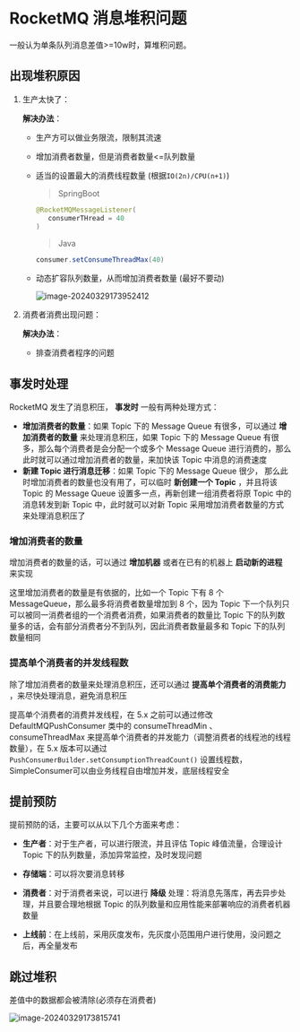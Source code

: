 # RocketMQ 消息堆积问题

一般认为单条队列消息差值>=10w时，算堆积问题。

## 出现堆积原因

1. 生产太快了：

   **解决办法**： 

   - 生产方可以做业务限流，限制其流速

   - 增加消费者数量，但是消费者数量<=队列数量

   - 适当的设置最大的消费线程数量 (根据`IO(2n)/CPU(n+1)`)

     > SpringBoot

     ```java
     @RocketMQMessageListener(
     	consumerTHread = 40
     )
     ```

     > Java

     ```java
     consumer.setConsumeThreadMax(40)
     ```

   - 动态扩容队列数量，从而增加消费者数量 (最好不要动)

     ![image-20240329173952412](https://fastly.jsdelivr.net/gh/LetengZzz/img@main/java/mq/202412100947537.png)

2. 消费者消费出现问题：

   **解决办法**：

   - 排查消费者程序的问题

## 事发时处理

RocketMQ 发生了消息积压， **事发时** 一般有两种处理方式：

- **增加消费者的数量**：如果 Topic 下的 Message Queue 有很多，可以通过 **增加消费者的数量** 来处理消息积压，如果 Topic 下的 Message Queue 有很多，那么每个消费者是会分配一个或多个 Message Queue 进行消费的，那么此时就可以通过增加消费者的数量，来加快该 Topic 中消息的消费速度
- **新建 Topic 进行消息迁移**：如果 Topic 下的 Message Queue 很少， 那么此时增加消费者的数量也没有用了，可以临时 **新创建一个 Topic** ，并且将该 Topic 的 Message Queue 设置多一点，再新创建一组消费者将原 Topic 中的消息转发到新 Topic 中，此时就可以对新 Topic 采用增加消费者数量的方式来处理消息积压了

### 增加消费者的数量

增加消费者的数量的话，可以通过 **增加机器** 或者在已有的机器上 **启动新的进程** 来实现

这里增加消费者的数量是有依据的，比如一个 Topic 下有 8 个 MessageQueue，那么最多将消费者数量增加到 8 个，因为 Topic 下一个队列只可以被同一消费者组的一个消费者消费，如果消费者的数量比 Topic 下的队列数量多的话，会有部分消费者分不到队列，因此消费者数量最多和 Topic 下的队列数量相同

### 提高单个消费者的并发线程数

除了增加消费者的数量来处理消息积压，还可以通过 **提高单个消费者的消费能力** ，来尽快处理消息，避免消息积压

提高单个消费者的消费并发线程，在 5.x 之前可以通过修改 DefaultMQPushConsumer 类中的 consumeThreadMin 、consumeThreadMax 来提高单个消费者的并发能力（调整消费者的线程池的线程数量），在 5.x 版本可以通过`PushConsumerBuilder.setConsumptionThreadCount()` 设置线程数，SimpleConsumer可以由业务线程自由增加并发，底层线程安全

## 提前预防

提前预防的话，主要可以从以下几个方面来考虑：

- **生产者**：对于生产者，可以进行限流，并且评估 Topic 峰值流量，合理设计 Topic 下的队列数量，添加异常监控，及时发现问题

- **存储端**：可以将次要消息转移

- **消费者**：对于消费者来说，可以进行 **降级** 处理：将消息先落库，再去异步处理，并且要合理地根据 Topic 的队列数量和应用性能来部署响应的消费者机器数量

- **上线前**：在上线前，采用灰度发布，先灰度小范围用户进行使用，没问题之后，再全量发布

## 跳过堆积

差值中的数据都会被清除(必须存在消费者)

![image-20240329173815741](https://fastly.jsdelivr.net/gh/LetengZzz/img@main/java/mq/202412100947819.png)


